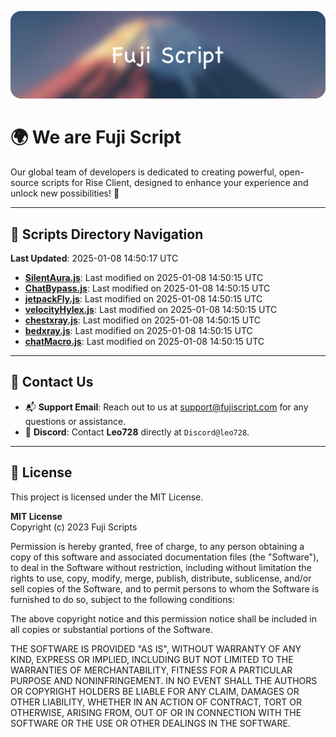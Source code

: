 ![Banner](.github/b.webp)

# 🌍 **We are Fuji Script**

Our global team of developers is dedicated to creating powerful, open-source scripts for Rise Client, designed to enhance your experience and unlock new possibilities! 🌟

---
<!-- SCRIPTS_NAVIGATION_START -->
## 📂 **Scripts Directory Navigation**

**Last Updated**: 2025-01-08 14:50:17 UTC

- **[SilentAura.js](scripts/SilentAura.js)**: Last modified on 2025-01-08 14:50:15 UTC
- **[ChatBypass.js](scripts/ChatBypass.js)**: Last modified on 2025-01-08 14:50:15 UTC
- **[jetpackFly.js](scripts/jetpackFly.js)**: Last modified on 2025-01-08 14:50:15 UTC
- **[velocityHylex.js](scripts/velocityHylex.js)**: Last modified on 2025-01-08 14:50:15 UTC
- **[chestxray.js](scripts/chestxray.js)**: Last modified on 2025-01-08 14:50:15 UTC
- **[bedxray.js](scripts/bedxray.js)**: Last modified on 2025-01-08 14:50:15 UTC
- **[chatMacro.js](scripts/chatMacro.js)**: Last modified on 2025-01-08 14:50:15 UTC

<!-- SCRIPTS_NAVIGATION_END -->

---

## 💬 **Contact Us**  
- 📬 **Support Email**: Reach out to us at [support@fujiscript.com](mailto:support@fujiscript.com) for any questions or assistance.  
- 💬 **Discord**: Contact **Leo728** directly at `Discord@leo728`.

---

## 📜 **License**

This project is licensed under the MIT License.  

**MIT License**  
Copyright (c) 2023 Fuji Scripts  

Permission is hereby granted, free of charge, to any person obtaining a copy of this software and associated documentation files (the "Software"), to deal in the Software without restriction, including without limitation the rights to use, copy, modify, merge, publish, distribute, sublicense, and/or sell copies of the Software, and to permit persons to whom the Software is furnished to do so, subject to the following conditions:  

The above copyright notice and this permission notice shall be included in all copies or substantial portions of the Software.  

THE SOFTWARE IS PROVIDED "AS IS", WITHOUT WARRANTY OF ANY KIND, EXPRESS OR IMPLIED, INCLUDING BUT NOT LIMITED TO THE WARRANTIES OF MERCHANTABILITY, FITNESS FOR A PARTICULAR PURPOSE AND NONINFRINGEMENT. IN NO EVENT SHALL THE AUTHORS OR COPYRIGHT HOLDERS BE LIABLE FOR ANY CLAIM, DAMAGES OR OTHER LIABILITY, WHETHER IN AN ACTION OF CONTRACT, TORT OR OTHERWISE, ARISING FROM, OUT OF OR IN CONNECTION WITH THE SOFTWARE OR THE USE OR OTHER DEALINGS IN THE SOFTWARE.  
